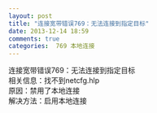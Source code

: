 ```yaml
---
layout: post
title: "连接宽带错误769：无法连接到指定目标"
date: 2013-12-14 18:59
comments: true
categories:  769 本地连接
---
```

连接宽带错误769：无法连接到指定目标  
相关信息：找不到netcfg.hlp  
原因：禁用了本地连接  
解决方法：启用本地连接
